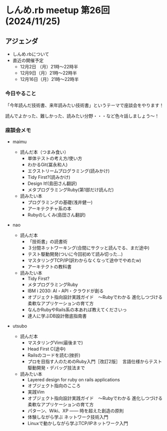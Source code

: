 # しんめ.rb meetup 第26回(2024/11/25)

## アジェンダ

- しんめ.rbについて
- 直近の開催予定
  - 12月2日 （月）21時〜22時半
  - 12月9日（月）21時〜22時半
  - 12月16日（月）21時〜22時半

### 今日やること

「今年読んだ技術書、来年読みたい技術書」というテーマで座談会をやります！

読んでよかった、難しかった、読みたい分野・・・など色々話しましょう〜！

### 座談会メモ

- maimu
  - 読んだ本（つまみ食い）
    - 単体テストの考え方/使い方
    - わかるGit(冨永和人)
    - エクストリームプログラミング(読みかけ)
    - Tidy First?(読みかけ)
    - Design It!(島田さん翻訳)
    - メタプログラミングRuby(第1部だけ読んだ)
  - 読みたい本
    - プログラミングの基礎(浅井健一)
    - アーキテクチャ系の本
    - Rubyのしくみ(島田さん翻訳)

- nao
  - 読んだ本
    - 「技術書」の読書術
    - ３分間ネットワーキング(合間にサクッと読んでる、まだ途中)
    - テスト駆動開発(ついに今回初めて読み切った...)
    - マスタリングTCP/IP(訳わからなくなって途中でやめたw)
    - アーキテクトの教科書
  - 読みたい本
    - Tidy First?
    - メタプログラミングRuby
    - IBM i 2030: AI・API・クラウドが創る
    - オブジェクト指向設計実践ガイド　～Rubyでわかる 進化しつづける柔軟なアプリケーションの育て方
    - なんかRubyやRails系の本あれば教えてくださいっ
    - 達人に学ぶDB設計徹底指南書


- utsubo
  - 読んだ本
    - マスタリングVim(最後まで)
    - Head First C(途中)
    - Railsのコードを読む(挫折)
    - プロを目指す人のためのRuby入門［改訂2版］　言語仕様からテスト駆動開発・デバッグ技法まで
  - 読みたい本
    - Layered design for ruby on rails applications
    - オブジェクト指向のこころ
    - 実践Vim
    - オブジェクト指向設計実践ガイド　～Rubyでわかる 進化しつづける柔軟なアプリケーションの育て方
    - パターン、Wiki、XP ―― 時を超えた創造の原則
    - 体験しながら学ぶ ネットワーク技術入門
    - Linuxで動かしながら学ぶTCP/IPネットワーク入門
